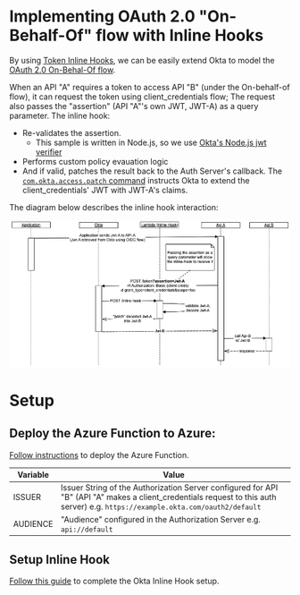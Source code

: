 # Implementing OAuth 2.0 "On-Behalf-Of" flow with Inline Hooks
By using [Token Inline Hooks](https://developer.okta.com/docs/reference/token-hook/#see-also), we can be easily extend Okta to model the [OAuth 2.0 On-Behal-Of flow](https://docs.microsoft.com/en-us/azure/active-directory/develop/v2-oauth2-on-behalf-of-flow).

When an API "A" requires a token to access API "B" (under the On-behalf-of flow), it can request the token using client_credentials flow; The request also passes the "assertion" (API "A"'s own JWT, JWT-A) as a query parameter. The inline hook:
* Re-validates the assertion. 
    * This sample is written in Node.js, so we use [Okta's Node.js jwt verifier](https://github.com/okta/okta-oidc-js/tree/master/packages/jwt-verifier)
* Performs custom policy evauation logic
* And if valid, patches the result back to the Auth Server's callback. The [`com.okta.access.patch` command](https://developer.okta.com/docs/reference/token-hook/#sample-response-to-add-a-claim) instructs Okta to extend the client_credentials' JWT with JWT-A's claims.

The diagram below describes the inline hook interaction:

![alt text](InlineHook_OBO_Flow.png)

# Setup

## Deploy the Azure Function to Azure:
[Follow instructions](https://docs.microsoft.com/en-us/azure/azure-functions/deployment-zip-push) to deploy the Azure Function. 


|Variable|Value|
|--------|-----|
|ISSUER|Issuer String of the Authorization Server configured for API "B" (API "A" makes a client_credentials request to this auth server) e.g. `https://example.okta.com/oauth2/default`|
|AUDIENCE|"Audience" configured in the Authorization Server e.g. `api://default`|


## Setup Inline Hook
[Follow this guide](https://developer.okta.com/docs/concepts/inline-hooks/#inline-hook-setup) to complete the Okta Inline Hook setup.
